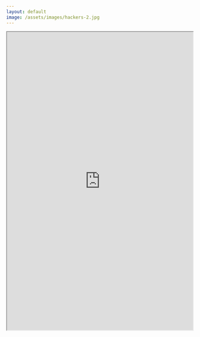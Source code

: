```yaml
---
layout: default
image: /assets/images/hackers-2.jpg
---
```


<div class="container mb-4">
	<iframe src="https://docs.google.com/spreadsheets/d/e/2PACX-1vRu-MmQ5cg7UW6YCOdPQ8aZuAdNYqFug5O4yr_cp8j8pFOka5dQLs5Y6V5NaLZNA_79dOzPdsuuY43O/pubhtml?gid=0&amp;single=true&amp;widget=true&amp;headers=false"
	style="width:500px; height:800px"></iframe>
</div>
